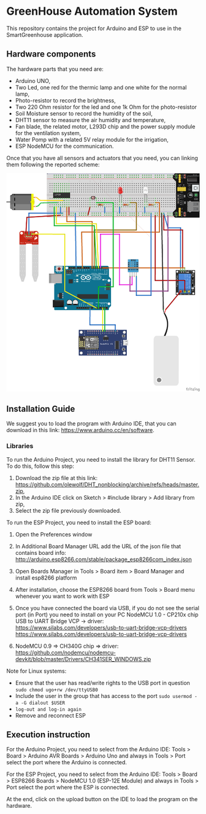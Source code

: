 # GreenHouse Automation System

This repository contains the project for Arduino and ESP to use in the SmartGreenhouse application. 

## Hardware components
The hardware parts that you need are:

- Arduino UNO,
- Two Led, one red for the thermic lamp and one white for the normal lamp,
- Photo-resistor to record the brightness,
- Two 220 Ohm resistor for the led and one 1k Ohm for the photo-resistor 
- Soil Moisture sensor to record the humidity of the soil,
- DHT11 sensor to measure the air humidity and temperature,
- Fan blade, the related motor, L293D chip and the power supply module for the ventilation system,
- Water Pomp with a related 5V relay module for the irrigation,
- ESP NodeMCU for the communication.

Once that you have all sensors and actuators that you need, you can linking them following the reported scheme:

![Arduino and Esp scheme](./img/SmartGreenhouse-scheme.png)

## Installation Guide

We suggest you to load the program with Arduino IDE, that you can download in this link: https://www.arduino.cc/en/software. 

### Libraries

To run the Arduino Project, you need to install the library for DHT11 Sensor. To do this, follow this step:

1. Download the zip file at this link:  https://github.com/olewolf/DHT_nonblocking/archive/refs/heads/master.zip,
2. In the Arduino IDE click on Sketch > #include library > Add library from zip,
3. Select the zip file previously downloaded.

To run the ESP Project, you need to install the ESP board:

1. Open the Preferences window
2. In Additional Board Manager URL add the URL of the json file that contains board info: 
http://arduino.esp8266.com/stable/package_esp8266com_index.json 
3. Open Boards Manager in Tools > Board item > Board Manager and install esp8266 platform 
4. After installation, choose the ESP8266 board from Tools > Board menu whenever you want to work with ESP
5. Once you have connected the board via USB, if you do not see the serial port (in Port) you need to install on your PC
NodeMCU 1.0 - CP210x chip USB to UART Bridge VCP -> driver:
https://www.silabs.com/developers/usb-to-uart-bridge-vcp-drivers
https://www.silabs.com/developers/usb-to-uart-bridge-vcp-drivers

6. NodeMCU 0.9 => CH340G chip => driver:
https://github.com/nodemcu/nodemcu-devkit/blob/master/Drivers/CH341SER_WINDOWS.zip 

Note for Linux systems:

- Ensure that the user has read/write rights to the USB port in question
`sudo chmod ugo+rw /dev/ttyUSB0`
- Include the user in the group that has access to the port
`sudo usermod -a -G dialout $USER`
- `log-out and log-in again`
- Remove and reconnect ESP

## Execution instruction

For the Arduino Project, you need to select from the Arduino IDE: Tools > Board > Arduino AVR Boards > Arduino Uno and always in Tools > Port select the port where the Arduino is connected.

For the ESP Project, you need to select from the Arduino IDE: Tools > Board > ESP8266 Boards > NodeMCU 1.0 (ESP-12E Module) and always in Tools > Port select the port where the ESP is connected.

At the end, click on the upload button on the IDE to load the program on the hardware.